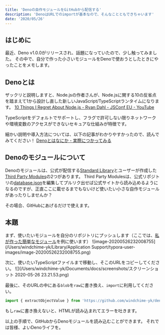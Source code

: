```yaml
---
title: 'Denoの自作モジュールをGitHubから配信する'
description: 'DenoはURLでのimportが基本なので、そんなことともできちゃいます'
date: '2020/05/26'
---
```


## はじめに

最近、Deno v1.0.0がリリースされ、話題になっていたので、少し触ってみました。
その中で、自分で作った小さいモジュールをDenoで使おうとしたときにやったことをメモします。

## Denoとは

ザックリと説明しますと、Node.jsの作者さんが、Node.jsに関する10の反省点を踏まえて1から設計し直した新しいJavaScript/TypeScriptランタイムになります。
[10 Things I Regret About Node.js - Ryan Dahl - JSConf EU - YouTube](https://youtu.be/M3BM9TB-8yA?t=1)

TypeScriptをデフォルトでサポートし、フラグで許可しない限りネットワークや環境変数のアクセスができないセキュアな仕組みが特徴です。

細かい説明や導入方法については、以下の記事がわかりやすかったので、読んでみてください！
[Denoとはなにか - 実際につかってみる](https://qiita.com/azukiazusa/items/8238c0c68ed525377883)

## Denoのモジュールについて

Denoのモジュールは、公式が配信する[Standard Library](https://deno.land/std)とユーザーが作成した[Third Party Modules](https://deno.land/x)の2つがあります。
Third Party Modulesは、公式リポジトリの[database.json](https://github.com/denoland/deno_website2/blob/master/database.json)を編集してプルリク出せば公式サイトから読み込めるようになるのですが、正直ここに載せるまでもないけど使いたい小さな自作モジュールがあったりしませんか？

その場合、GitHubにあげるだけで使えます。

## 本題

まず、使いたいモジュールを自分のリポジトリにプッシュします（ここでは、[私が作った簡単なモジュール](https://github.com/windchime-yk/deno-util)を例に使います）
![image-20200526232008755](/Users/windchime-yk/Library/Application Support/typora-user-images/image-20200526232008755.png)

次に、使いたいTypeScriptファイルまで移動し、そこのURLをコピーしてください。
![](/Users/windchime-yk/Documents/docs/screenshots/スクリーンショット 2020-05-26 23.21.53.png)

最後に、そのURLの中にある`blob`を`raw`に書き換え、`import`に利用してください。

```typescript
import { extractObjectValue } from 'https://github.com/windchime-yk/deno-util/raw/master/mod.ts'
```

もし`raw`に書き換えないと、HTMLが読み込まれてエラーを吐きます。

以上の手順で、GitHubからDenoモジュールを読み込むことができます。
それでは皆様、よいDenoライフを。
